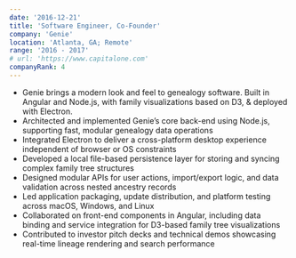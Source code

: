```yaml
---
date: '2016-12-21'
title: 'Software Engineer, Co-Founder'
company: 'Genie'
location: 'Atlanta, GA; Remote'
range: '2016 - 2017'
# url: 'https://www.capitalone.com'
companyRank: 4
---
```


- Genie brings a modern look and feel to genealogy software. Built in Angular and Node.js, with family visualizations based on D3, & deployed with Electron.
- Architected and implemented Genie’s core back-end using Node.js, supporting fast, modular genealogy data operations
- Integrated Electron to deliver a cross-platform desktop experience independent of browser or OS constraints
- Developed a local file-based persistence layer for storing and syncing complex family tree structures
- Designed modular APIs for user actions, import/export logic, and data validation across nested ancestry records
- Led application packaging, update distribution, and platform testing across macOS, Windows, and Linux
- Collaborated on front-end components in Angular, including data binding and service integration for D3-based family tree visualizations
- Contributed to investor pitch decks and technical demos showcasing real-time lineage rendering and search performance
